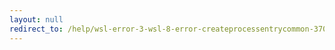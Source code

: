 ```yaml
---
layout: null
redirect_to: /help/wsl-error-3-wsl-8-error-createprocessentrycommon-370-getpwuid-0-failed-2/
---
```

